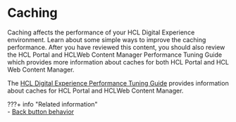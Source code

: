 # Caching

Caching affects the performance of your HCL Digital Experience environment. Learn about some simple ways to improve the caching performance. After you have reviewed this content, you should also review the HCL Portal and HCLWeb Content Manager Performance Tuning Guide which provides more information about caches for both HCL Portal and HCL Web Content Manager.

The [HCL Digital Experience Performance Tuning Guide](https://support.hcltechsw.com/csm?id=kb_article&sysparm_article=KB0074411) provides information about caches for HCL Portal and HCLWeb Content Manager.

???+ info "Related information"   
    -   [Back button behavior](../../troubleshooting/browser_behavior_scenarios/backbut.md)

